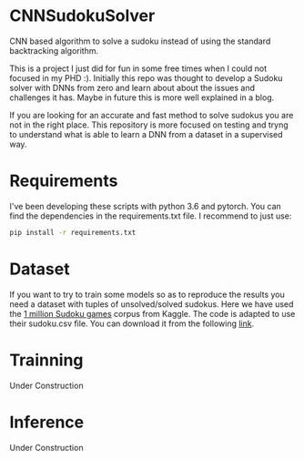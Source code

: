 # CNNSudokuSolver
CNN based algorithm to solve a sudoku instead of using the standard backtracking algorithm.

This is a project I just did for fun in some free times when I could not focused in my PHD :).
Initially this repo was thought to develop a Sudoku solver with DNNs from zero and learn about
about the issues and challenges it has. Maybe in future this is more well explained in a blog.

If you are looking for an accurate and fast method to solve sudokus you are not in the right place.
This repository is more focused on testing and tryng to understand what is able to learn a DNN from a
dataset in a supervised way. 

# Requirements

I've been developing these scripts with python 3.6 and pytorch. You can find the dependencies in the
requirements.txt file. I recommend to just use:

```bash
pip install -r requirements.txt
```

# Dataset

If you want to try to train some models so as to reproduce the results you need a dataset with tuples
of unsolved/solved sudokus. Here we have used the [1 million Sudoku games](https://www.kaggle.com/bryanpark/sudoku) corpus from Kaggle. The code
is adapted to use their sudoku.csv file. You can download it from the following [link](https://www.kaggle.com/bryanpark/sudoku).

# Trainning

Under Construction

# Inference 

Under Construction
